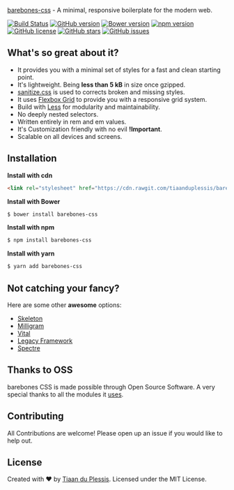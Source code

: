

[barebones-css](https://tiaanduplessis.github.io/barebones-css) - A minimal, responsive boilerplate for the modern web.

[![Build Status](https://travis-ci.org/tiaanduplessis/barebones-css.svg?branch=master)](https://travis-ci.org/tiaanduplessis/barebones-css)
[![GitHub version](https://badge.fury.io/gh/tiaanduplessis%2Fbarebones-css.svg)](https://badge.fury.io/gh/tiaanduplessis%2Fbarebones-css)
[![Bower version](https://badge.fury.io/bo/barebones-css.svg)](https://badge.fury.io/bo/barebones-css)
[![npm version](https://badge.fury.io/js/barebones-css.svg)](https://badge.fury.io/js/barebones-css) [![GitHub license](https://img.shields.io/badge/license-MIT-blue.svg)](https://raw.githubusercontent.com/tiaanduplessis/barebones-css/master/LICENSE) [![GitHub stars](https://img.shields.io/github/stars/tiaanduplessis/barebones-css.svg)](https://github.com/tiaanduplessis/barebones-css/stargazers) [![GitHub issues](https://img.shields.io/github/issues/tiaanduplessis/barebones-css.svg)](https://github.com/tiaanduplessis/barebones-css/issues)

## What's so great about it?

- It provides you with a minimal set of styles for a fast and clean starting point.
- It's lightweight. Being **less than 5 kB** in size once gzipped.
- [sanitize.css](https://jonathantneal.github.io/sanitize.css/) is used to corrects broken and missing styles.
- It uses [Flexbox Grid](http://flexboxgrid.com/) to provide you with a responsive grid system.
- Build with [Less](http://lesscss.org/) for modularity and maintainability.
- No deeply nested selectors.
- Written entirely in rem and em values.
- It's Customization friendly with no evil **!Important**.
- Scalable on all devices and screens.

## Installation
**Install with cdn**

```html
<link rel="stylesheet" href="https://cdn.rawgit.com/tiaanduplessis/barebones-css/master/dist/barebones.min.css">
```

**Install with Bower**

```sh
$ bower install barebones-css
```

**Install with npm**

```sh
$ npm install barebones-css
```

**Install with yarn**

```sh
$ yarn add barebones-css
```

## Not catching your fancy?

Here are some other **awesome** options:
- [Skeleton](http://getskeleton.com/)
- [Milligram](https://milligram.github.io/)
- [Vital](https://vitalcss.com/)
- [Legacy Framework](https://legacy-framework.com/)
- [Spectre](https://picturepan2.github.io/spectre/)

## Thanks to OSS

barebones CSS is made possible through Open Source Software. A very special thanks to all the modules it [uses](package.json).

## Contributing

All Contributions are welcome! Please open up an issue if you would like to help out.

## License

Created with ♥ by [Tiaan du Plessis](http://tiaanduplessis.co.za/). Licensed under the MIT License.
